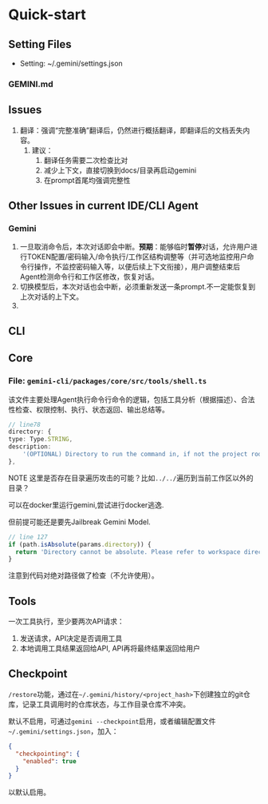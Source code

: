 # Quick-start

## Setting Files

- Setting: ~/.gemini/settings.json

### GEMINI.md

## Issues

1. 翻译：强调“完整准确”翻译后，仍然进行概括翻译，即翻译后的文档丢失内容。
   1. 建议：
      1. 翻译任务需要二次检查比对
      2. 减少上下文，直接切换到docs/目录再启动gemini
      3. 在prompt首尾均强调完整性

## Other Issues in current IDE/CLI Agent

### Gemini

1. 一旦取消命令后，本次对话即会中断。**预期**：能够临时**暂停**对话，允许用户进行TOKEN配置/密码输入/命令执行/工作区结构调整等（并可选地监控用户命令行操作，不监控密码输入等，以便后续上下文衔接），用户调整结束后Agent检测命令行和工作区修改，恢复对话。
2. 切换模型后，本次对话也会中断，必须重新发送一条prompt.不一定能恢复到上次对话的上下文。
3.

## CLI

## Core

### File: `gemini-cli/packages/core/src/tools/shell.ts`

该文件主要处理Agent执行命令行命令的逻辑，包括工具分析（根据描述）、合法性检查、权限控制、执行、状态返回、输出总结等。

```typescript
// line78
directory: {
type: Type.STRING,
description:
    '(OPTIONAL) Directory to run the command in, if not the project root directory. Must be relative to the project root directory and must already exist.',
},
```

NOTE 这里是否存在目录遍历攻击的可能？比如`../../`遍历到当前工作区以外的目录？

可以在docker里运行gemini,尝试进行docker逃逸.

但前提可能还是要先Jailbreak Gemini Model.

```ts
// line 127
if (path.isAbsolute(params.directory)) {
  return 'Directory cannot be absolute. Please refer to workspace directories by their name.';
}
```

注意到代码对绝对路径做了检查（不允许使用）。

## Tools

一次工具执行，至少要两次API请求：

1. 发送请求，API决定是否调用工具
2. 本地调用工具结果返回给API, API再将最终结果返回给用户

## Checkpoint

`/restore`功能，通过在`~/.gemini/history/<project_hash>`下创建独立的git仓库，记录工具调用时的仓库状态，与工作目录仓库不冲突。

默认不启用，可通过`gemini --checkpoint`启用，或者编辑配置文件`~/.gemini/settings.json`，加入：

```json
{
  "checkpointing": {
    "enabled": true
  }
}
```

以默认启用。

